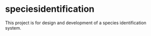 # speciesidentification
This project is for design and development of a species identification system.

